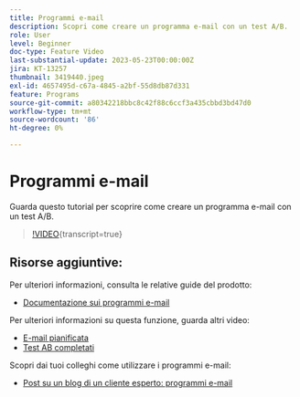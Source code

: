 ```yaml
---
title: Programmi e-mail
description: Scopri come creare un programma e-mail con un test A/B.
role: User
level: Beginner
doc-type: Feature Video
last-substantial-update: 2023-05-23T00:00:00Z
jira: KT-13257
thumbnail: 3419440.jpeg
exl-id: 4657495d-c67a-4845-a2bf-55d8db87d331
feature: Programs
source-git-commit: a80342218bbc8c42f88c6ccf3a435cbbd3bd47d0
workflow-type: tm+mt
source-wordcount: '86'
ht-degree: 0%

---
```


# Programmi e-mail

Guarda questo tutorial per scoprire come creare un programma e-mail con un test A/B.

>[!VIDEO](https://video.tv.adobe.com/v/3419440/?learn=on){transcript=true}


## Risorse aggiuntive:

Per ulteriori informazioni, consulta le relative guide del prodotto:
* [Documentazione sui programmi e-mail](https://experienceleague.adobe.com/docs/marketo/using/product-docs/email-marketing/email-programs/creating-an-email-program/understanding-email-programs.html?lang=en)

Per ulteriori informazioni su questa funzione, guarda altri video:
* [E-mail pianificata](https://experienceleague.adobe.com/docs/marketo-learn/tutorials/email-marketing/scheduled-email-watch.html?lang=en)
* [Test AB completati](https://experienceleague.adobe.com/docs/marketo-learn/tutorials/email-marketing/ab-testing-watch.html?lang=en)

Scopri dai tuoi colleghi come utilizzare i programmi e-mail:
* [Post su un blog di un cliente esperto: programmi e-mail](https://nation.marketo.com/t5/product-blogs/marketo-success-series-email-programs/ba-p/304968)
